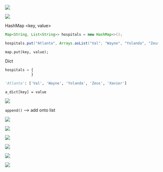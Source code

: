 

![](../../z/aharo24%202023-02-12%20at%202.02.04%20PM.png)




![](../../z/aharo24%202023-02-12%20at%202.02.28%20PM.png)




HashMap <key, value> 
``` java
Map<String, List<String>> hospitals = new HashMap<>();

hospitals.put("Atlanta", Arrays.asList("Val", "Wayne", "Yolanda", "Zeus", "Xavier"));
```

`map.put(key, value);`




Dict 
``` python
hospitals = { 
			}
			
'Atlanta': ['Val', 'Wayne', 'Yolanda', 'Zeus', 'Xavier']
```

`a_dict[key] = value`


![](../../z/aharo24%202023-02-12%20at%203.31.58%20PM.png)



`append()` --> add onto list

![](../../z/aharo24%202023-02-12%20at%208.48.23%20PM.png)

![](../../z/aharo24%202023-02-12%20at%208.57.08%20PM.png)



![](../../z/aharo24%202023-02-12%20at%209.11.19%20PM.png)

![](../../z/aharo24%202023-02-12%20at%2010.21.20%20PM.png)


![](../../z/aharo24%202023-02-12%20at%2010.26.30%20PM.png)


![](../../z/aharo24%202023-02-12%20at%2010.36.07%20PM.png)














